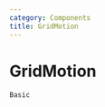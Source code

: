 ```yaml
---
category: Components
title: GridMotion
---
```


# GridMotion

<code src="./demo/basic.tsx">Basic</code>

<API id="GridMotion"></API>
